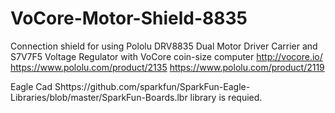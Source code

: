 # VoCore-Motor-Shield-8835
Connection shield for using Pololu DRV8835 Dual Motor Driver Carrier and S7V7F5 Voltage Regulator with VoCore coin-size computer http://vocore.io/ https://www.pololu.com/product/2135 https://www.pololu.com/product/2119

Eagle Cad Shttps://github.com/sparkfun/SparkFun-Eagle-Libraries/blob/master/SparkFun-Boards.lbr library is requied.

